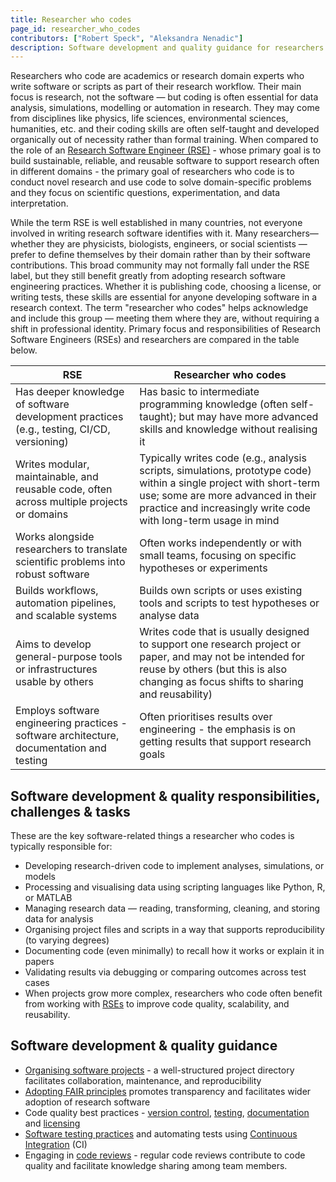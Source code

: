 ```yaml
---
title: Researcher who codes
page_id: researcher_who_codes
contributors: ["Robert Speck", "Aleksandra Nenadic"]
description: Software development and quality guidance for researchers who code
---
```


Researchers who code are academics or research domain experts who write software or scripts as part of their research workflow.
Their main focus is research, not the software — but coding is often essential for data analysis, simulations, modelling or automation in research.
They may come from disciplines like physics, life sciences, environmental sciences, humanities, etc. and their coding skills are often self-taught and developed organically out of necessity rather than formal training.
When compared to the role of an [Research Software Engineer (RSE)](./research_software_engineer) - whose primary goal is to build sustainable, reliable, and reusable software to support research often in different domains - the primary goal of researchers who code is to conduct novel research and use code to solve domain-specific problems and they focus on scientific questions, experimentation, and data interpretation.

While the term RSE is well established in many countries, not everyone involved in writing research software identifies with it.
Many researchers—whether they are physicists, biologists, engineers, or social scientists — prefer to define themselves by their domain rather than by their software contributions.
This broad community may not formally fall under the RSE label, but they still benefit greatly from adopting research software engineering practices.
Whether it is publishing code, choosing a license, or writing tests, these skills are essential for anyone developing software in a research context.
The term "researcher who codes" helps acknowledge and include this group — meeting them where they are, without requiring a shift in professional identity.
Primary focus and responsibilities of Research Software Engineers (RSEs) and researchers are compared in the table below.

| RSE                                                                                        | Researcher who codes                                                                                                       |
|--------------------------------------------------------------------------------------------|----------------------------------------------------------------------------------------------------------------------------|
| Has deeper knowledge of software development practices (e.g., testing, CI/CD, versioning)  | Has basic to intermediate programming knowledge (often self-taught); but may have more advanced skills and knowledge without realising it                                                         |
| Writes modular, maintainable, and reusable code, often across multiple projects or domains | Typically writes code (e.g., analysis scripts, simulations, prototype code) within a single project with short-term use; some are more advanced in their practice and increasingly write code with long-term usage in mind              |
| Works alongside researchers to translate scientific problems into robust software          | Often works independently or with small teams, focusing on specific hypotheses or experiments                                    |
| Builds workflows, automation pipelines, and scalable systems                               | Builds own scripts or uses existing tools and scripts to test hypotheses or analyse data                                   |
| Aims to develop general-purpose tools or infrastructures usable by others                   | Writes code that is usually designed to support one research project or paper, and may not be intended for reuse by others (but this is also changing as focus shifts to sharing and reusability) |
| Employs software engineering practices - software architecture, documentation and testing  | Often prioritises results over engineering - the emphasis is on getting results that support research goals                      |

## Software development & quality responsibilities, challenges & tasks

These are the key software-related things a researcher who codes is typically responsible for:

- Developing research-driven code to implement analyses, simulations, or models
- Processing and visualising data using scripting languages like Python, R, or MATLAB
- Managing research data — reading, transforming, cleaning, and storing data for analysis
- Organising project files and scripts in a way that supports reproducibility (to varying degrees)
- Documenting code (even minimally) to recall how it works or explain it in papers
- Validating results via debugging or comparing outcomes across test cases
- When projects grow more complex, researchers who code often benefit from working with [RSEs](./research_software_engineer) to improve code quality, scalability, and reusability.

## Software development & quality guidance

- [Organising software projects](./organising_software_projects) - a well-structured project directory facilitates collaboration, maintenance, and reproducibility
- [Adopting FAIR principles](./fair_rs) promotes transparency and facilitates wider adoption of research software
- Code quality best practices - [version control](./using_version_control), [testing](./testing_software), [documentation](./documenting_software) and [licensing](./licensing_software)
- [Software testing practices](./testing_software) and automating tests using [Continuous Integration](./ci_cd) (CI)
- Engaging in [code reviews](./code_review) - regular code reviews contribute to code quality and facilitate knowledge sharing among team members.
